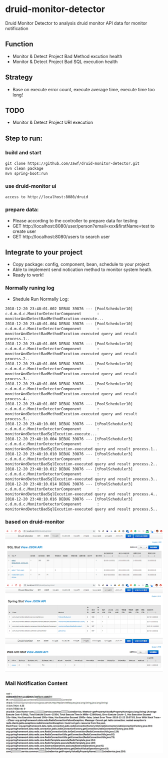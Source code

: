 # druid-monitor-detector
Druid Monitor Detector to analysis druid monitor API data for monitor notification

## Function
- Monitor & Detect Project Bad Method excution health
- Monitor & Detect Project Bad SQL execution health

## Strategy
- Base on execute error count, execute average time, execute time too long!

## TODO
- Monitor & Detect Project URI execution

## Step to run:
### build and start
```
git clone https://github.com/Jawf/druid-monitor-detector.git
mvn clean package
mvn spring-boot:run
```
### use druid-monitor ui
```
access to http://localhost:8080/druid
```
### prepare data:
- Please according to the controller to prepare data for testing
- GET http://localhost:8080/user/person?email=xxx&firstName=test  to create user
- GET http://localhost:8080/users  to search user

## Integrate to your project
- Copy package: config, component, bean, schedule to your project
- Able to implement send notication method to monitor system heath.
- Ready to work!

### Normally runing log
- Shedule Run Normally Log:
```
2018-12-20 23:48:01.002 DEBUG 39876 --- [PoolScheduler10] c.d.m.d.c.MonitorDetectorComponent       : monitorAndDetectBadMethodExcution-execute...
2018-12-20 23:48:01.004 DEBUG 39876 --- [PoolScheduler10] c.d.m.d.c.MonitorDetectorComponent       : monitorAndDetectBadMethodExcution-executed query and result process.1..
2018-12-20 23:48:01.005 DEBUG 39876 --- [PoolScheduler10] c.d.m.d.c.MonitorDetectorComponent       : monitorAndDetectBadMethodExcution-executed query and result process.2..
2018-12-20 23:48:01.006 DEBUG 39876 --- [PoolScheduler10] c.d.m.d.c.MonitorDetectorComponent       : monitorAndDetectBadMethodExcution-executed query and result process.3..
2018-12-20 23:48:01.006 DEBUG 39876 --- [PoolScheduler10] c.d.m.d.c.MonitorDetectorComponent       : monitorAndDetectBadMethodExcution-executed query and result process.4..
2018-12-20 23:48:01.007 DEBUG 39876 --- [PoolScheduler10] c.d.m.d.c.MonitorDetectorComponent       : monitorAndDetectBadMethodExcution-executed query and result process.5..
2018-12-20 23:48:10.001 DEBUG 39876 --- [tPoolScheduler3] c.d.m.d.c.MonitorDetectorComponent       : monitorAndDetectBadSqlExcution-execute...
2018-12-20 23:48:10.004 DEBUG 39876 --- [tPoolScheduler3] c.d.m.d.c.MonitorDetectorComponent       : monitorAndDetectBadSqlExcution-executed query and result process.1..
2018-12-20 23:48:10.010 DEBUG 39876 --- [tPoolScheduler3] c.d.m.d.c.MonitorDetectorComponent       : monitorAndDetectBadSqlExcution-executed query and result process.2..
2018-12-20 23:48:10.012 DEBUG 39876 --- [tPoolScheduler3] c.d.m.d.c.MonitorDetectorComponent       : monitorAndDetectBadSqlExcution-executed query and result process.3..
2018-12-20 23:48:10.014 DEBUG 39876 --- [tPoolScheduler3] c.d.m.d.c.MonitorDetectorComponent       : monitorAndDetectBadSqlExcution-executed query and result process.4..
2018-12-20 23:48:10.016 DEBUG 39876 --- [tPoolScheduler3] c.d.m.d.c.MonitorDetectorComponent       : monitorAndDetectBadSqlExcution-executed query and result process.5..

```

### based on druid-monitor
![Ruid-Monitor SQL Stat](https://github.com/Jawf/druid-monitor-detector/blob/master/src/main/resources/static/sql-stat-monitor.png)
![Ruid-Monitor Spring Method Stat](https://github.com/Jawf/druid-monitor-detector/blob/master/src/main/resources/static/spring-method-monitor.png)
![Ruid-Monitor Request URI Stat](https://github.com/Jawf/druid-monitor-detector/blob/master/src/main/resources/static/URI-stat-monitor.png)

### Mail Notification Content
![Method Notification Content Screenshot](https://github.com/Jawf/druid-monitor-detector/blob/master/src/main/resources/static/SuspectedMethodNotification.jpg)
